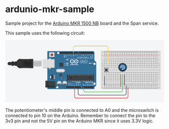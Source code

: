 # ardunio-mkr-sample

Sample project for the [Arduino MKR 1500 NB]() board and the Span service. 

This sample uses the following circuit:

![Arduino ](circuit.png)

The potentiometer's middle pin is connected to A0 and the microswitch is connected to pin 10 on the Arduino. Remember to connect the pin to the 3v3 pin and not the 5V pin on the Arduino MKR since it uses 3.3V logic.